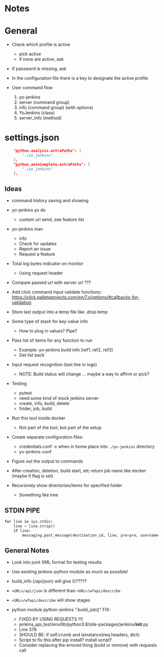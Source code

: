 # Notes


# General

- Check which profile is active
    - pick active
    - if none are active, ask
- If password is missing, ask


- In the configuration file there is a key to designate the active profile

- User command flow
    1. yo-jenkins
    2. server (command group)
    3. info (command group) (with options)
    4. YoJenkins (class)
    5. server_info (method)


# settings.json
```json
    "python.analysis.extraPaths": [
        "./yo_jenkins"
    ],
    "python.autoComplete.extraPaths": [
        "./yo_jenkins"
    ],
```

## Ideas

- command history saving and showing

- yo-jenkins yo do <URL>
  - custom url send, see feature list

- yo-jenkins man
    - info
    - Check for updates
    - Report an issue
    - Request a feature

- Total log bytes indicator on monitor
  - Using request header

- Compare passed url with server url ???

- Add click command input validate functions: https://click.palletsprojects.com/en/7.x/options/#callbacks-for-validation

- Store last output into a temp file like .drop.temp

- Some type of stash for key-value info
    - How to plug in values?  Pipe?

- Pass list of items for any function to run
    - Example: yo-jenkins build info [ref1, ref2, ref3]
    - Get list back

- Input request recognition (last line in logs)
    - NOTE: Build status will change ... maybe a way to affirm or pick?

- Testing
    - pytest
    - need some kind of mock jenkins server
    - create, info, build, delete
    - folder, job, build

- Run this tool inside docker
    - Not part of the tool, but part of the setup

- Create separate configuration files:
    - credentials.conf   -> when in home place into `./yo-jenkins` directory
    - yo-jenkins-conf

- Figure out the output to commands
- After creation, deletion, build start, etc return job name like docker (maybe if flag is set)

- Recursively show directories/items for specified folder
    - Something like tree


## STDIN PIPE
```python
for line in sys.stdin:
    line = line.strip()
    if line:
        messaging.post_message(destination_id, line, pre=pre, username=username)
```



## General Notes

- Look into junit XML format for testing results

- Use existing jenkins-python module as much as possible!

- build_info (/api/json) will give {}?????

- `<URL>/api/json` is different than `<URL>/wfapi/describe`
- `<URL>/wfapi/describe` will show stages

- python module python-jenkins ".build_job()" FIX:
    - FIXED BY USING REQUESTS !!!!
    - jenkins_api_test/env/lib/python3.8/site-packages/jenkins/__init__.py
    - Line 378
    - SHOULD BE: if self.crumb and isinstance(req.headers, dict):
    - Script to fix this after pip install?  install script?
    - Consider replacing the errored thing (build or remove) with requests call


